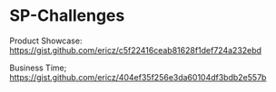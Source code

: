 # SP-Challenges

Product Showcase:
https://gist.github.com/ericz/c5f22416ceab81628f1def724a232ebd

Business Time;
https://gist.github.com/ericz/404ef35f256e3da60104df3bdb2e557b
